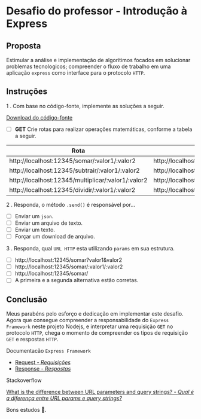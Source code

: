 # Desafio do professor - Introdução à Express

## Proposta

Estimular a análise e implementação de algorítimos focados em solucionar problemas tecnologicos; compreender o fluxo de trabalho em uma aplicação `express` como interface para o protocolo `HTTP`. 

## Instruções

1 . Com base no código-fonte, implemente as soluções a seguir.

[Download do código-fonte]()

- [ ] **GET** Crie rotas para realizar operações matemáticas, conforme a tabela a seguir.

| Rota | Exemplo | Resposta |
| --- | --- | --- |
| http://localhost:12345/somar/:valor1/:valor2 | http://localhost:12345/somar/2/2 | 4 |
| http://localhost:12345/subtrair/:valor1/:valor2 | http://localhost:12345/subtrair/2/2 | 0 |
| http://localhost:12345/multiplicar/:valor1/:valor2 | http://localhost:12345/multiplicar/4/4 | 16 |
| http://localhost:12345/dividir/:valor1/:valor2 | http://localhost:12345/dividir/10/2 | 5 |

2 . Responda, o método `.send()` é responsável por...

- [ ] Enviar um `json`.
- [ ] Enviar um arquivo de texto.
- [ ] Enviar um texto.
- [ ] Forçar um download de arquivo.

3 . Responda, qual `URL HTTP` esta utilizando `params` em sua estrutura.

- [ ] http://localhost:12345/somar?valor1&valor2
- [ ] http://localhost:12345/somar/:valor1/:valor2
- [ ] http://localhost:12345/somar/
- [ ] A primeira e a segunda alternativa estão corretas.

## Conclusão

Meus parabéns pelo esforço e dedicação em implementar este desafio. Agora que consegue compreender a responsabilidade do `Express Framework` neste projeto Nodejs, e interpretar uma requisição `GET` no protocolo `HTTP`, chega o momento de compreender os tipos de requisição `GET` e respostas `HTTP`.

Documentacão `Express Framework`

- [Request - *Requisições*](https://expressjs.com/pt-br/api.html#req)
- [Response - *Respostas*](https://expressjs.com/pt-br/api.html#res)

Stackoverflow 

[What is the difference between URL parameters and query strings? - *Qual é a diferença entre URL params e query strings?*](https://stackoverflow.com/questions/39266970/what-is-the-difference-between-url-parameters-and-query-strings)

Bons estudos 🤟.